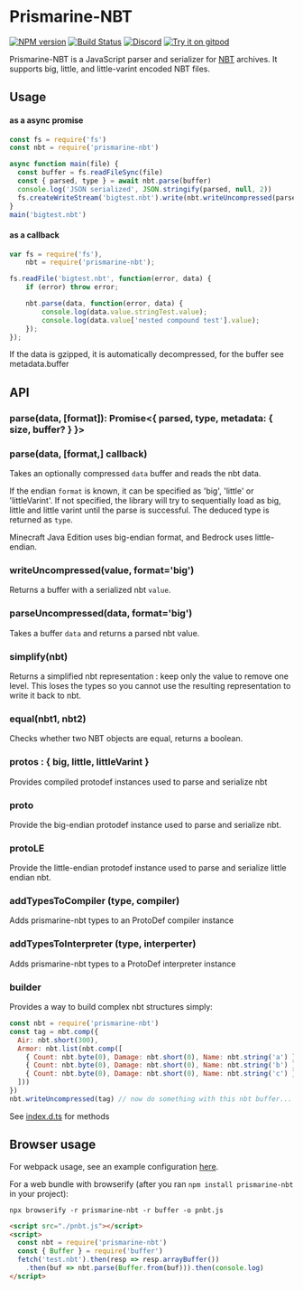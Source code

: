# Prismarine-NBT
[![NPM version](https://img.shields.io/npm/v/prismarine-nbt.svg)](http://npmjs.com/package/prismarine-nbt)
[![Build Status](https://github.com/PrismarineJS/prismarine-nbt/workflows/CI/badge.svg)](https://github.com/PrismarineJS/prismarine-nbt/actions?query=workflow%3A%22CI%22)
[![Discord](https://img.shields.io/badge/chat-on%20discord-brightgreen.svg)](https://discord.gg/GsEFRM8)
[![Try it on gitpod](https://img.shields.io/badge/try-on%20gitpod-brightgreen.svg)](https://gitpod.io/#https://github.com/PrismarineJS/prismarine-nbt)

Prismarine-NBT is a JavaScript parser and serializer for [NBT](http://wiki.vg/NBT) archives. It supports big, little, and little-varint encoded NBT files.


## Usage

#### as a async promise

```js
const fs = require('fs')
const nbt = require('prismarine-nbt')

async function main(file) {
  const buffer = fs.readFileSync(file)
  const { parsed, type } = await nbt.parse(buffer)
  console.log('JSON serialized', JSON.stringify(parsed, null, 2))
  fs.createWriteStream('bigtest.nbt').write(nbt.writeUncompressed(parsed, type)) // Write it back 
}
main('bigtest.nbt')
```

#### as a callback

```js
var fs = require('fs'),
    nbt = require('prismarine-nbt');

fs.readFile('bigtest.nbt', function(error, data) {
    if (error) throw error;

    nbt.parse(data, function(error, data) {
        console.log(data.value.stringTest.value);
        console.log(data.value['nested compound test'].value);
    });
});
```

If the data is gzipped, it is automatically decompressed, for the buffer see metadata.buffer

## API

### parse(data, [format]): Promise<{ parsed, type, metadata: { size, buffer? } }>
### parse(data, [format,] callback)

Takes an optionally compressed `data` buffer and reads the nbt data.

If the endian `format` is known, it can be specified as 'big', 'little' or 'littleVarint'. If not specified, the library will
try to sequentially load as big, little and little varint until the parse is successful. The deduced type is returned as `type`.

Minecraft Java Edition uses big-endian format, and Bedrock uses little-endian.

### writeUncompressed(value, format='big')

Returns a buffer with a serialized nbt `value`. 

### parseUncompressed(data, format='big')

Takes a buffer `data` and returns a parsed nbt value.


### simplify(nbt)

Returns a simplified nbt representation : keep only the value to remove one level.
This loses the types so you cannot use the resulting representation to write it back to nbt.

### equal(nbt1, nbt2)

Checks whether two NBT objects are equal, returns a boolean.

### protos : { big, little, littleVarint }

Provides compiled protodef instances used to parse and serialize nbt

### proto

Provide the big-endian protodef instance used to parse and serialize nbt.

### protoLE

Provide the little-endian protodef instance used to parse and serialize little endian nbt.

### addTypesToCompiler (type, compiler)
Adds prismarine-nbt types to an ProtoDef compiler instance

### addTypesToInterpreter (type, interperter)
Adds prismarine-nbt types to a ProtoDef interpreter instance

### builder

Provides a way to build complex nbt structures simply:

```js
const nbt = require('prismarine-nbt')
const tag = nbt.comp({
  Air: nbt.short(300),
  Armor: nbt.list(nbt.comp([
    { Count: nbt.byte(0), Damage: nbt.short(0), Name: nbt.string('a') },
    { Count: nbt.byte(0), Damage: nbt.short(0), Name: nbt.string('b') },
    { Count: nbt.byte(0), Damage: nbt.short(0), Name: nbt.string('c') }
  ]))
})
nbt.writeUncompressed(tag) // now do something with this nbt buffer...
```

See [index.d.ts](typings/index.d.ts#L69) for methods

## Browser usage

For webpack usage, see an example configuration [here](https://github.com/PrismarineJS/prismarine-web-client/blob/master/webpack.common.js#L28).

For a web bundle with browserify (after you ran `npm install prismarine-nbt` in your project):
```
npx browserify -r prismarine-nbt -r buffer -o pnbt.js
```
```html
<script src="./pnbt.js"></script>
<script>
  const nbt = require('prismarine-nbt')
  const { Buffer } = require('buffer')
  fetch('test.nbt').then(resp => resp.arrayBuffer())
    .then(buf => nbt.parse(Buffer.from(buf))).then(console.log)
</script>
```
